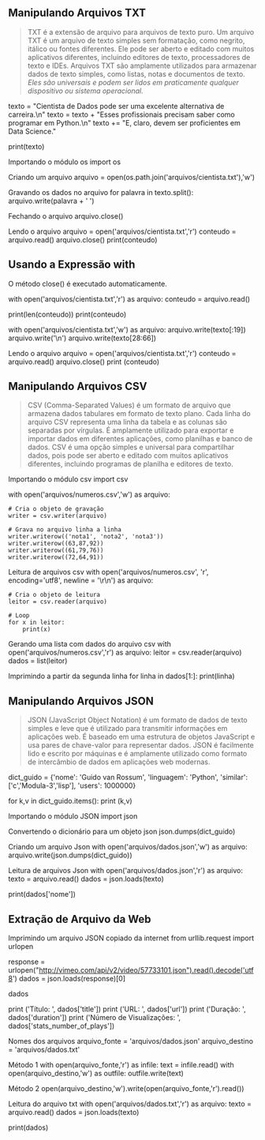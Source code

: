 ## Manipulando Arquivos TXT

> TXT é a extensão de arquivo para arquivos de texto puro. Um arquivo TXT é um arquivo de texto simples sem formatação, como negrito, itálico ou fontes diferentes. Ele pode ser aberto e editado com muitos aplicativos diferentes, incluindo editores de texto, processadores de texto e IDEs. Arquivos TXT são amplamente utilizados para armazenar dados de texto simples, como listas, notas e documentos de texto. *Eles são universais e podem ser lidos em praticamente qualquer dispositivo ou sistema operacional.*

texto = "Cientista de Dados pode ser uma excelente alternativa de carreira.\n"
texto = texto + "Esses profissionais precisam saber como programar em Python.\n"
texto += "E, claro, devem ser proficientes em Data Science."

print(texto)

Importando o módulo os
import os

Criando um arquivo 
arquivo = open(os.path.join('arquivos/cientista.txt'),'w')

Gravando os dados no arquivo
for palavra in texto.split():
    arquivo.write(palavra + ' ')

Fechando o arquivo
arquivo.close()

Lendo o arquivo
arquivo = open('arquivos/cientista.txt','r')
conteudo = arquivo.read()
arquivo.close()
print(conteudo)


## Usando a Expressão with
O método close() é executado automaticamente.

with open('arquivos/cientista.txt','r') as arquivo:
    conteudo = arquivo.read()

print(len(conteudo))
print(conteudo)


with open('arquivos/cientista.txt','w') as arquivo:
    arquivo.write(texto[:19])
    arquivo.write('\n')
    arquivo.write(texto[28:66])
    
Lendo o arquivo
arquivo = open('arquivos/cientista.txt','r')
conteudo = arquivo.read()
arquivo.close()
print (conteudo)


## Manipulando Arquivos CSV

> CSV (Comma-Separated Values) é um formato de arquivo que armazena dados tabulares em formato de texto plano. Cada linha do arquivo CSV representa uma linha da tabela e as colunas são separadas por vírgulas. É amplamente utilizado para exportar e importar dados em diferentes aplicações, como planilhas e banco de dados. CSV é uma opção simples e universal para compartilhar dados, pois pode ser aberto e editado com muitos aplicativos diferentes, incluindo programas de planilha e editores de texto.


Importando o módulo csv
import csv

with open('arquivos/numeros.csv','w') as arquivo:
    
    # Cria o objeto de gravação
    writer = csv.writer(arquivo)
    
    # Grava no arquivo linha a linha
    writer.writerow(('nota1', 'nota2', 'nota3'))
    writer.writerow((63,87,92)) 
    writer.writerow((61,79,76))
    writer.writerow((72,64,91))


Leitura de arquivos csv
with open('arquivos/numeros.csv', 'r', encoding='utf8', newline = '\r\n') as arquivo:
    
    # Cria o objeto de leitura
    leitor = csv.reader(arquivo)
    
    # Loop
    for x in leitor:
        print(x)

Gerando uma lista com dados do arquivo csv
with open('arquivos/numeros.csv','r') as arquivo:
    leitor = csv.reader(arquivo)
    dados = list(leitor)

Imprimindo a partir da segunda linha
for linha in dados[1:]:
    print(linha)   

## Manipulando Arquivos JSON

> JSON (JavaScript Object Notation) é um formato de dados de texto simples e leve que é utilizado para transmitir informações em aplicações web. É baseado em uma estrutura de objetos JavaScript e usa pares de chave-valor para representar dados. JSON é facilmente lido e escrito por máquinas e é amplamente utilizado como formato de intercâmbio de dados em aplicações web modernas.


dict_guido = {'nome': 'Guido van Rossum',
              'linguagem': 'Python',
              'similar': ['c','Modula-3','lisp'],
              'users': 1000000}

for k,v in dict_guido.items():
    print (k,v)

Importando o módulo JSON
import json

Convertendo o dicionário para um objeto json
json.dumps(dict_guido)

Criando um arquivo Json
with open('arquivos/dados.json','w') as arquivo:
    arquivo.write(json.dumps(dict_guido))

Leitura de arquivos Json
with open('arquivos/dados.json','r') as arquivo:
    texto = arquivo.read()
    dados = json.loads(texto)

print(dados['nome'])


## Extração de Arquivo da Web

Imprimindo um arquivo JSON copiado da internet
from urllib.request import urlopen

response = urlopen("http://vimeo.com/api/v2/video/57733101.json").read().decode('utf8')
dados = json.loads(response)[0]

dados

print ('Título: ', dados['title'])
print ('URL: ', dados['url'])
print ('Duração: ', dados['duration'])
print ('Número de Visualizações: ', dados['stats_number_of_plays'])

Nomes dos arquivos
arquivo_fonte = 'arquivos/dados.json'
arquivo_destino = 'arquivos/dados.txt'

Método 1
with open(arquivo_fonte,'r') as infile:
    text = infile.read()
    with open(arquivo_destino,'w') as outfile:
        outfile.write(text)  

Método 2
open(arquivo_destino,'w').write(open(arquivo_fonte,'r').read())         

Leitura do arquivo txt
with open('arquivos/dados.txt','r') as arquivo:
    texto = arquivo.read()
    dados = json.loads(texto)

print(dados)